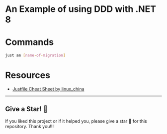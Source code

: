 # An Example of using DDD with .NET 8


# Commands

```bash
just am [name-of-migration]
```


# Resources

- [Justfile Cheat Sheet by linux_china](https://cheatography.com/linux-china/cheat-sheets/justfile/)


---

## Give a Star! :star2:

If you liked this project or if it helped you, please give a star :star2: for this repository. Thank you!!!

